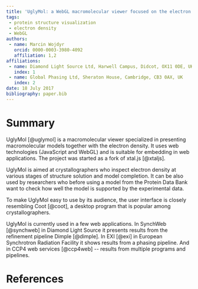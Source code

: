 ```yaml
---
title: 'UglyMol: a WebGL macromolecular viewer focused on the electron density'
tags:
 - protein structure visualization
 - electron density
 - WebGL
authors:
 - name: Marcin Wojdyr
   orcid: 0000-0003-3980-4092
   affiliation: 1,2
affiliations:
 - name: Diamond Light Source Ltd, Harwell Campus, Didcot, OX11 0DE, UK
   index: 1
 - name: Global Phasing Ltd, Sheraton House, Cambridge, CB3 0AX, UK
   index: 2
date: 18 July 2017
bibliography: paper.bib
---
```


# Summary

UglyMol [@uglymol] is a macromolecular viewer specialized in presenting
macromolecular models together with the electron density.
It uses web technologies (JavaScript and WebGL) and is suitable for embedding
in web applications. The project was started as a fork of xtal.js [@xtaljs].

UglyMol is aimed at crystallographers who inspect electron density
at various stages of structure solution and model completion.
It can be also used by researchers who before using a model from
the Protein Data Bank want to check how well the model is supported by the experimental data.

To make UglyMol easy to use by its audience,
the user interface is closely resembling Coot [@coot],
a desktop program that is popular among crystallographers.

UglyMol is currently used in a few web applications.
In SynchWeb [@synchweb] in Diamond Light Source it presents results from
the refinement pipeline Dimple [@dimple].
In EXI [@exi] in European Synchrotron Radiation Facility it shows
results from a phasing pipeline.
And in CCP4 web services [@ccp4web] -- results from multiple programs
and pipelines.

# References

